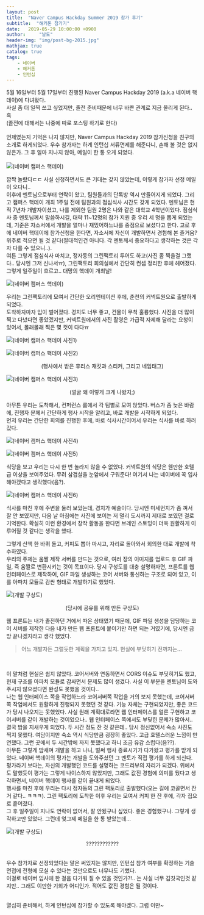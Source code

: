 ```yaml
---
layout: post
title:  "Naver Campus Hackday Summer 2019 참가 후기"
subtitle:  "해커톤 참가기"
date:   2019-05-29 10:00:00 +0900
author:     "날도"
header-img: "img/post-bg-2015.jpg"
mathjax: true
catalog: true
tags: 
    - 네이버
    - 해커톤
    - 인턴십
---
```


5월 16일부터 5월 17일부터 진행된 Naver Campus Hackday 2019 (a.k.a 네이버 핵데이)에 다녀왔다. <br>
사실 좀 더 일찍 쓰고 싶었지만, 졸전 준비때문에 너무 바쁜 관계로 지금 올리게 된다.. 흑<br>
(졸전에 대해서는 나중에 따로 포스팅 하기로 한다)<br>
<br>
언제였는지 기억은 나지 않지만, Naver Campus Hackday 2019 참가신청을 친구의 소개로 하게되었다. 우수 참가자는 하계 인턴십 서류면제를 해준다니, 손해 볼 것은 없지 않은가. 그 후 얼마 지나지 않아, 메일이 한 통 오게 되었다. <br><br>
![(네이버 캠퍼스 핵데이)](/img/in-post/post-naver-campus-hackday-2019/1.jpg)

깜짝 놀랐다ㄷㄷ 사실 신청하면서도 큰 기대는 갖지 않았는데, 이렇게 참가자 선정 메일이 오다니..<br>
이후에 멘토님으로부터 연락이 왔고, 팀원들과의 단톡방 역시 만들어지게 되었다. 그리고 캠퍼스 핵데이 개최 1주일 전에 팀원과의 점심식사 시간도 갖게 되었다. 멘토님은 현직 7년차 개발자이셨고, 나를 제외한 팀원 2명은 나와 같은 대학교 4학년이었다. 점심식사 중 멘토님께서 말씀하시길, 대략 11~12명의 참가 지원 중 우리 세 명을 뽑게 되었는데, 기준은 자소서에서 개발을 얼마나 재밌어하느냐를 중점으로 보셨다고 한다. 고로 후에 네이버 핵데이에 참가신청을 한다면, 자소서에 자신이 개발하면서 경험해 본 즐거움? 위주로 적으면 될 것 같다(절대적인건 아니다. 각 멘토께서 중요하다고 생각하는 것은 각자 다를 수 있으니..).<br>
여튼 그렇게 점심식사 마치고, 정자동의 그린팩토리 투어도 하고(사진 좀 찍을걸 그랬다.. 당시엔 그저 신나서ㅠ), 그린팩토리 회의실에서 간단히 컨셉 정리한 후에 헤어졌다. 그렇게 일주일이 흐르고.. 대망의 핵데이 개최날! <br>

![(네이버 캠퍼스 핵데이)](/img/in-post/post-naver-campus-hackday-2019/2.jpg)

우리는 그린팩토리에 모여서 간단한 오리엔테이션 후에, 춘천의 커넥트원으로 출발하게 되었다.<br>
도착하자마자 입이 벌어졌다. 경치도 너무 좋고, 건물이 무척 훌륭했다. 사진을 더 많이 찍고 다녔다면 좋았겠지만, 커넥트원에서의 사진 촬영은 가급적 자제해 달라는 요청이 있어서, 몰래몰래 찍은 몇 컷이 다다ㅠ<br>

![(네이버 캠퍼스 핵데이 사진1)](/img/in-post/post-naver-campus-hackday-2019/3.jpg)


![(네이버 캠퍼스 핵데이 사진2)](/img/in-post/post-naver-campus-hackday-2019/4.jpg)

<center>(행사에서 받은 후리스 재킷과 스티커, 그리고 네임태그)</center>

![(네이버 캠퍼스 핵데이 사진3)](/img/in-post/post-naver-campus-hackday-2019/5.jpg)
<center>(얼굴 왜 이렇게 크게 나왔지;)</center>

아무튼 우리는 도착해서, 컨퍼런스 룸에서 각 팀별로 모여 앉았다. 버스가 좀 늦은 바람에, 진행자 분께서 간단하게 행사 시작을 알리고, 바로 개발을 시작하게 되었다. <br>
먼저 우리는 간단한 회의를 진행한 후에, 바로 식사시간이어서 우리는 식사를 바로 하러 갔다.<br>

![(네이버 캠퍼스 핵데이 사진4)](/img/in-post/post-naver-campus-hackday-2019/6.jpg)

![(네이버 캠퍼스 핵데이 사진5)](/img/in-post/post-naver-campus-hackday-2019/7.jpg)

식당을 보고 우리는 다시 한 번 놀라지 않을 수 없었다. 커넥트원의 식당은 웬만한 호텔급 이상을 보여주었다. 무려 삼겹살을 눈앞에서 구워준다! 여기서 나는 네이버에 꼭 입사해야겠다고 생각했다(음?).

![(네이버 캠퍼스 핵데이 사진6)](/img/in-post/post-naver-campus-hackday-2019/8.jpg)

식사를 마친 후에 주변을 둘러 보았는데, 경치가 예술이다. 당시엔 미세먼지가 좀 껴서 잘 안 보였지만, 다음 날 아침에는 사진에 보이는 저 멀리 도시까지 제대로 보였던 걸로 기억한다. 확실히 이런 환경에서 창작 활동을 한다면 브레인 스토밍이 더욱 원활하게 이루어질 것 같다는 생각을 했다.<br>

 그렇게 산책 한 바퀴 돌고, 커피도 뽑아 마시고, 자리로 돌아와서 회의한 대로 개발에 착수하였다.<br>
 우리의 주제는 움짤 제작 서버를 만드는 것으로, 여러 장의 이미지를 업로드 후 GIF 파일, 즉 움짤로 변환시키는 것이 목표이다. 당시 구성도를 대충 설명하자면, 프론트를 웹 인터페이스로 제작하여, GIF 파일 생성하는 코어 서버와 통신하는 구조로 되어 있고, 이를 아파치 모듈로 감싼 형태로 개발하기로 했었다.

 ![(개발 구상도)](/img/in-post/post-naver-campus-hackday-2019/9.jpg)
 <center>(당시에 공유를 위해 만든 구상도)</center>
 
 웹 프론트는 내가 졸전하던 거에서 따온 상태였기 때문에, GIF 파일 생성을 담당하는 코어 서버를 제작한 다음 내가 만든 웹 프론트에 붙이기만 하면 되는 거였기에, 당시엔 금방 끝나겠지라고 생각 했었다.<br>

> 어느 개발자든 그럴듯한 계획을 가지고 있지. 현실에 부딪히기 전까지는...
<br>

이 말처럼 현실은 쉽지 않았다. 코어서버와 연동하면서 CORS 이슈도 부딪히기도 했고, 현재 구조를 아파치 모듈로 감싸면서 문제도 많이 생겼다. 사실 이 부분을 멘토님이 도와주시지 않으셨다면 완성도 못했을 것이다..<br>
나는 웹 인터페이스 쪽을 작업하느라 코어서버쪽 작업을 거의 보지 못했는데, 코어서버쪽 작업에서도 원활하게 진행되지 못했던 것 같다. 기능 자체는 구현되었지만, 좋은 코드가 당시 나오지는 못했었다. 사실 원래 계획대로라면 웹 인터페이스를 얼른 구현하고 코어서버를 같이 개발하는 것이었으나.. 웹 인터페이스 쪽에서도 부딪힌 문제가 많아서.. 결국 밤을 지새우게 되었다. 두 시간 정도 잔 것 같은데.. 당시 정신없어서 숙소 사진도 찍지 못했다. 여담이지만 숙소 역시 식당만큼 굉장히 좋았다. 고급 호텔스러운 느낌이 만연했다. 그런 곳에서 두 시간밖에 자지 못했다고 하니 조금 유감 스럽다(음??).<br>
아무튼 그렇게 밤새며 개발을 하고 나니, 벌써 행사 종료시기가 다가왔고 평가를 받게 되었다. 네이버 핵데이의 평가는 개발을 도와주셨던 그 멘토가 직접 평가를 하게 되신다. 평가라기 보다는, 자신의 개발했던 코드를 설명하는 코드리뷰의 자리가 되겠다. 위에서도 말했듯이 평가는 그렇게 나이스하지 않았지만, 그래도 값진 경험에 의미를 뒀다고 생각하면서, 네이버 핵데이 행사를 같이 끝내게 되었다.<br>
행사를 마친 후에 우리는 다시 정자동의 그린 팩토리로 출발했다(오는 길에 코골면서 잔 거 같다.. ㅋㅋㅋ). 그린 팩토리에 도착한 이후 우리는 모여서 커피 한 잔 후에, 각자 집으로 흩어졌다.<br>
그 후 일주일이 지나도 연락이 없어서, 잘 안됬구나 싶었다. 좋은 경험했구나. 그렇게 
생각하고만 있었다. 그런데 엊그제 메일을 한 통 받았는데...

 ![(개발 구상도)](/img/in-post/post-naver-campus-hackday-2019/10.jpg)

 <center>????????????</center> <br>
 
우수 참가자로 선정되었다는 말은 써있지는 않지만, 인턴십 참가 여부를 확정하는 기술 면접에 전형에 모실 수 있다는 것만으로도 너무나도 기뻤다.<br>
이걸로 네이버 입사에 한 걸음 다가워 질 수 있을 것인가?!.. 는 사실 너무 김칫국인것 같지만.. 그래도 이만한 기회가 어디인가. 적어도 값진 경험은 될 것이다.<br>
<br>

열심히 준비해서, 하계 인턴십에 참가할 수 있도록 해야겠다.
그럼 이만~




